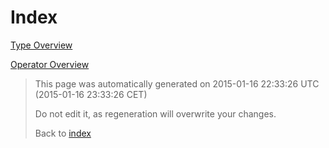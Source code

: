 # Index

[Type Overview](TypeOverview.md)

[Operator Overview](OperatorOverview.md)



> This page was automatically generated on 2015-01-16 22:33:26 UTC (2015-01-16 23:33:26 CET)
> 
> 
> Do not edit it, as regeneration will overwrite your changes.
> 
> 
> Back to [index](Index.md)